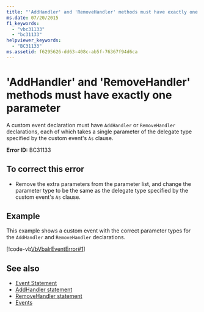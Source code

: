```yaml
---
title: "'AddHandler' and 'RemoveHandler' methods must have exactly one parameter"
ms.date: 07/20/2015
f1_keywords: 
  - "vbc31133"
  - "bc31133"
helpviewer_keywords: 
  - "BC31133"
ms.assetid: f6295626-dd63-408c-ab5f-76367f94d6ca
---
```

# 'AddHandler' and 'RemoveHandler' methods must have exactly one parameter
A custom event declaration must have `AddHandler` or `RemoveHandler` declarations, each of which takes a single parameter of the delegate type specified by the custom event's `As` clause.  
  
 **Error ID:** BC31133  
  
## To correct this error  
  
- Remove the extra parameters from the parameter list, and change the parameter type to be the same as the delegate type specified by the custom event's `As` clause.  
  
## Example  
 This example shows a custom event with the correct parameter types for the `AddHandler` and `RemoveHandler` declarations.  
  
 [!code-vb[VbVbalrEventError#1](~/samples/snippets/visualbasic/VS_Snippets_VBCSharp/VbVbalrEventError/VB/VbVbalrEventError.vb#1)]  
  
## See also

- [Event Statement](../../visual-basic/language-reference/statements/event-statement.md)
- [AddHandler statement](~/docs/visual-basic/language-reference/statements/addhandler-statement.md)
- [RemoveHandler statement](~/docs/visual-basic/language-reference/statements/removehandler-statement.md)
- [Events](../../visual-basic/programming-guide/language-features/events/index.md)

